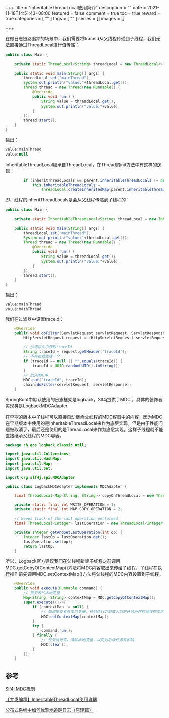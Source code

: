 +++
title = "InheritableThreadLocal使用简介"
description = ""
date = 2021-11-18T14:51:43+08:00
featured = false
comment = true
toc = true
reward = true
categories = [
  ""
]
tags = [
  ""
]
series = []
images = []

+++

<!--more-->

在做日志链路追踪的场景中，我们需要将traceId从父线程传递到子线程，我们无法直接通过ThreadLocal进行值传递：

```java
public class Main {
    
    private static ThreadLocal<String> threadLocal = new ThreadLocal<>();
    
    public static void main(String[] args) {
        threadLocal.set("mainThread");
        System.out.println("value:"+threadLocal.get());
        Thread thread = new Thread(new Runnable() {
            @Override
            public void run() {
                String value = threadLocal.get();
                System.out.println("value:"+value);
            }
        });
        thread.start();
    }
}
```

输出：

```java
value:mainThread
value:null
```

InheritableThreadLocal继承自ThreadLocal，在Thread的init方法中有这样的逻辑：

```java
        if (inheritThreadLocals && parent.inheritableThreadLocals != null)
            this.inheritableThreadLocals =
                ThreadLocal.createInheritedMap(parent.inheritableThreadLocals);
```

即，线程的inheritThreadLocals是会从父线程传递到子线程的：

```java
public class Main {
    
    private static InheritableThreadLocal<String> threadLocal = new InheritableThreadLocal<>();
    
    public static void main(String[] args) {
        threadLocal.set("mainThread");
        System.out.println("value:"+threadLocal.get());
        Thread thread = new Thread(new Runnable() {
            @Override
            public void run() {
                String value = threadLocal.get();
                System.out.println("value:"+value);
            }
        });
        thread.start();
    }
}
```

输出：

```
value:mainThread
value:mainThread
```



我们在过滤器中设置traceId：

```java
    @Override
    public void doFilter(ServletRequest servletRequest, ServletResponse servletResponse, FilterChain chain) throws IOException, ServletException {
        HttpServletRequest request = (HttpServletRequest) servletRequest;

        // 从请求头中获取traceId
        String traceId = request.getHeader("traceId");
        // 不存在就生成一个
        if (traceId == null || "".equals(traceId)) {
            traceId = UUID.randomUUID().toString();
        }
        // 放入MDC中
        MDC.put("traceId", traceId);
        chain.doFilter(servletRequest, servletResponse);
    }
```

SpringBoot中默认使用的日志框架是logback，Slf4j提供了MDC ，具体的装饰者实现类是LogbackMDCAdapter

在早期的版本中子线程可以直接自动继承父线程的MDC容器中的内容，因为MDC在早期版本中使用的是InheritableThreadLocal来作为底层实现。但是由于性能问题被取消了，最后还是使用的是ThreadLocal来作为底层实现。这样子线程就不能直接继承父线程的MDC容器。

```java
package ch.qos.logback.classic.util;

import java.util.Collections;
import java.util.HashMap;
import java.util.Map;
import java.util.Set;

import org.slf4j.spi.MDCAdapter;

public class LogbackMDCAdapter implements MDCAdapter {

    final ThreadLocal<Map<String, String>> copyOnThreadLocal = new ThreadLocal<Map<String, String>>();

    private static final int WRITE_OPERATION = 1;
    private static final int MAP_COPY_OPERATION = 2;

    // keeps track of the last operation performed
    final ThreadLocal<Integer> lastOperation = new ThreadLocal<Integer>();

    private Integer getAndSetLastOperation(int op) {
        Integer lastOp = lastOperation.get();
        lastOperation.set(op);
        return lastOp;
    }
```

所以，Logback官方建议我们在父线程新建子线程之前调用MDC.getCopyOfContextMap()方法将MDC内容取出来传给子线程，子线程在执行操作前先调用MDC.setContextMap()方法将父线程的MDC内容设置到子线程。



```java
    @Override
    public void execute(Runnable command) {
        // 提交者的本地变量
        Map<String, String> contextMap = MDC.getCopyOfContextMap();
        super.execute(()->{
            if (contextMap != null) {
                // 如果提交者有本地变量，任务执行之前放入当前任务所在的线程的本地变量中
                MDC.setContextMap(contextMap);
            }
            try {
                command.run();
            } finally {
                // 任务执行完，清除本地变量，以防对后续任务有影响
                MDC.clear();
            }
        });
    }
```



## 参考

[Slf4j MDC机制](https://www.jianshu.com/p/1dea7479eb07)

[【并发编程】InheritableThreadLocal使用详解](https://www.cnblogs.com/54chensongxia/p/12015443.html)

[分布式系统中如何优雅地追踪日志（原理篇）](https://cloud.tencent.com/developer/article/1580354)

